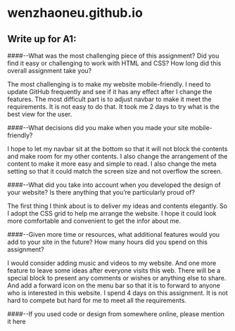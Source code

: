 # wenzhaoneu.github.io

## Write up for A1:

####--What was the most challenging piece of this assignment?  Did you find it easy or challenging to work with HTML and CSS?  How long did this overall assignment take you?

The most challenging is to make my website mobile-friendly. I need to update GitHub frequently and see if it has any effect after I change the features. The most difficult part is to adjust navbar to make it meet the requirements. It is not easy to do that. It took me 2 days to try what is the best view for the user.

####--What decisions did you make when you made your site mobile-friendly?

I hope to let my navbar sit at the bottom so that it will not block the contents and make room for my other contents. I also change the arrangement of the content to make it more easy and simple to read. I also change the meta setting so that it could match the screen size and not overflow the screen.

####--What did you take into account when you developed the design of your website?  Is there anything that you’re particularly proud of?

The first thing I think about is to deliver my ideas and contents elegantly. So I adopt the CSS grid to help me arrange the website. I hope it could look more comfortable and convenient to get the infor about me.

####--Given more time or resources, what additional features would you add to your site in the future? How many hours did you spend on this assignment?

I would consider adding music and videos to my website. And one more feature to leave some ideas after everyone visits this web. There will be a special block to present any comments or wishes or anything else to share. And add a forward icon on the menu bar so that it is to forward to anyone who is interested in this website. I spend 4 days on this assignment. It is not hard to compete but hard for me to meet all the requirements.

####--If you used code or design from somewhere online, please mention it here



